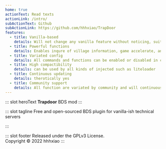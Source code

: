 ```yaml
---
home: true
actionText: Read texts
actionLink: /intro/
subActionText: Github
subActionLink: https://github.com/hhhxiao/TrapDoor
features:
  - title: Vanilla-based
    details: Will not change any vanilla feature without noticing, suitable for technical servers
  - title: Powerful functions
    details: Enables inqure of village information, game accelerate, and performance analysis
  - title: Variated config
    details: All commands and functions can be enabled or disabled in config
  - title: High compactibility
    details: can be used by all kinds of injected such as liteloader
  - title: Continuous updating
    details: therotically yes
  - title: Community support
    details: All function are variated by community and will continuous update
---
```


::: slot heroText
<b class="gradient">Trapdoor</b> BDS mod
:::

::: slot tagline
Free and open-sourced BDS plugin for vanilla-ish technical servers

:::

::: slot footer
Released under the GPLv3 License.<br>
Copyright © 2022 hhhxiao
:::